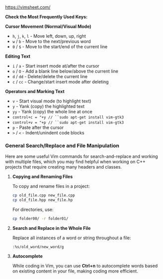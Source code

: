 https://vimsheet.com/

**Check the Most Frequently Used Keys:**

**Cursor Movement (Normal/Visual Mode)**

- `h`, `j`, `k`, `l` - Move left, down, up, right
- `w` / `b` - Move to the next/previous word
- `0` / `$` - Move to the start/end of the current line

**Editing Text**

- `i` / `a` - Start insert mode at/after the cursor
- `o` / `O` - Add a blank line below/above the current line
- `d` / `dd` - Delete/delete the current line
- `c` / `cc` - Change/start insert mode after deleting

**Operators and Marking Text**

- `v` - Start visual mode (to highlight text)
- `y` - Yank (copy) the highlighted text
- `yy` - Yank (copy) the whole line at once
- `control+c = "+y // ``sudo apt-get install vim-gtk3`
- `control+v = "+p // ``sudo apt-get install vim-gtk3`
- `p` - Paste after the cursor
- `>` / `<` - Indent/unindent code blocks

### General Search/Replace and File Manipulation

Here are some useful Vim commands for search-and-replace and working with multiple files, which you may find helpful when working on C++ projects that require creating many headers and classes.

1. **Copying and Renaming Files**
    
    To copy and rename files in a project:
    
    ```bash
    cp old_file.cpp new_file.cpp
    cp old_file.hpp new_file.hp
    ```
    
    For directories, use:
    
    ```bash
    cp folder00/ -r folder01/
    ```
    
2. **Search and Replace in the Whole File**
    
    Replace all instances of a word or string throughout a file:
    
    ```
    :%s/old_word/new_word/g
    ```
    
3. **Autocomplete**
    
    While coding in Vim, you can use **Ctrl+n** to autocomplete words based on existing content in your file, making coding more efficient.


